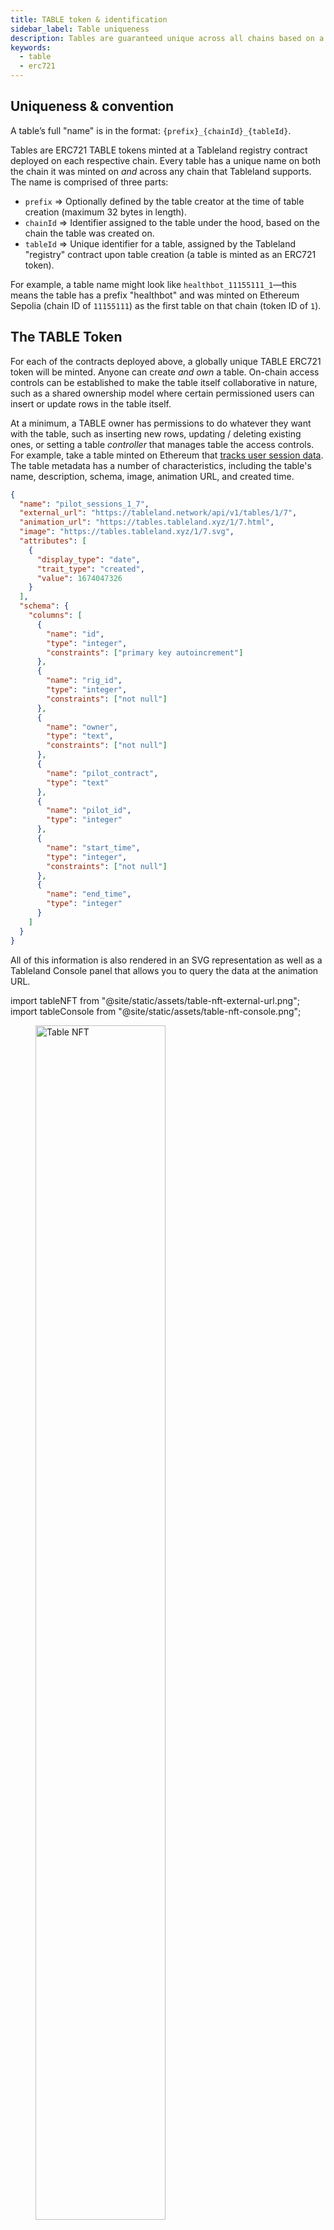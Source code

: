 ```yaml
---
title: TABLE token & identification
sidebar_label: Table uniqueness
description: Tables are guaranteed unique across all chains based on a combination of developer and environment defined information.
keywords:
  - table
  - erc721
---
```


## Uniqueness & convention

A table’s full "name" is in the format: `{prefix}_{chainId}_{tableId}`.

Tables are ERC721 TABLE tokens minted at a Tableland registry contract deployed on each respective chain. Every table has a unique name on both the chain it was minted on _and_ across any chain that Tableland supports. The name is comprised of three parts:

- `prefix` ⇒ Optionally defined by the table creator at the time of table creation (maximum 32 bytes in length).
- `chainId` ⇒ Identifier assigned to the table under the hood, based on the chain the table was created on.
- `tableId` ⇒ Unique identifier for a table, assigned by the Tableland "registry" contract upon table creation (a table is minted as an ERC721 token).

For example, a table name might look like `healthbot_11155111_1`—this means the table has a prefix "healthbot" and was minted on Ethereum Sepolia (chain ID of `11155111`) as the first table on that chain (token ID of `1`).

## The TABLE Token

For each of the contracts deployed above, a globally unique TABLE ERC721 token will be minted. Anyone can create _and own_ a table. On-chain access controls can be established to make the table itself collaborative in nature, such as a shared ownership model where certain permissioned users can insert or update rows in the table itself.

At a minimum, a TABLE owner has permissions to do whatever they want with the table, such as inserting new rows, updating / deleting existing ones, or setting a table _controller_ that manages table the access controls. For example, take a table minted on Ethereum that [tracks user session data](https://tableland.network/api/v1/tables/1/7). The table metadata has a number of characteristics, including the table's name, description, schema, image, animation URL, and created time.

```json
{
  "name": "pilot_sessions_1_7",
  "external_url": "https://tableland.network/api/v1/tables/1/7",
  "animation_url": "https://tables.tableland.xyz/1/7.html",
  "image": "https://tables.tableland.xyz/1/7.svg",
  "attributes": [
    {
      "display_type": "date",
      "trait_type": "created",
      "value": 1674047326
    }
  ],
  "schema": {
    "columns": [
      {
        "name": "id",
        "type": "integer",
        "constraints": ["primary key autoincrement"]
      },
      {
        "name": "rig_id",
        "type": "integer",
        "constraints": ["not null"]
      },
      {
        "name": "owner",
        "type": "text",
        "constraints": ["not null"]
      },
      {
        "name": "pilot_contract",
        "type": "text"
      },
      {
        "name": "pilot_id",
        "type": "integer"
      },
      {
        "name": "start_time",
        "type": "integer",
        "constraints": ["not null"]
      },
      {
        "name": "end_time",
        "type": "integer"
      }
    ]
  }
}
```

All of this information is also rendered in an SVG representation as well as a Tableland Console panel that allows you to query the data at the animation URL.

import tableNFT from "@site/static/assets/table-nft-external-url.png";
import tableConsole from "@site/static/assets/table-nft-console.png";

<div className="row margin-bottom--lg">
<div className="col">

<figure>
  <img src={tableNFT} width='70%' alt='Table NFT'/>
  <figcaption>The TABLE ERC721 token image.</figcaption>
</figure>
</div>

<div className="col">

<figure>
  <img src={tableConsole}  alt='Table NFT'/>
  <figcaption>The TABLE ERC721 Console.</figcaption>
</figure>
</div>
</div>

## Collection links

To view the TABLE token itself, check out the deployed contracts on various block explorers or see the following NFT marketplaces. Feel free to view click into an NFT to view and query table data directly within the marketplace!

| Chain            | Environment | Collection link                                                          |
| ---------------- | ----------- | ------------------------------------------------------------------------ |
| Ethereum         | Mainnet     | https://opensea.io/collection/tableland-tables-homestead                 |
| Optimism         | Mainnet     | https://opensea.io/collection/tableland-tables-optimism                  |
| Arbitrum One     | Mainnet     | https://opensea.io/collection/tableland-tables-arbitrum                  |
| Arbitrum Nova    | Mainnet     | https://opensea.io/collection/tableland-tables-arbitrum-nova             |
| Polygon          | Mainnet     | https://opensea.io/collection/tableland-tables-polygon                   |
| Ethereum Sepolia | Testnet     | No marketplace support                                                   |
| Optimism Goerli  | Testnet     | https://testnets.opensea.io/collection/tableland-tables-optimism-goerli  |
| Arbitrum Sepolia | Testnet     | https://testnets.opensea.io/collection/tableland-tables-arbitrum-sepolia |
| Polygon Mumbai   | Testnet     | https://testnets.opensea.io/collection/tableland-tables-mumbai           |
